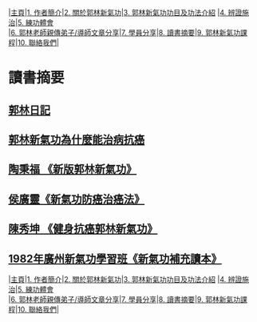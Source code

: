 |[主頁](/README.md)|[1. 作者簡介](/a10.md)|[2. 關於郭林新氣功](/a1.md)|[3. 郭林新氣功功目及功法介紹](/a2.md) |[4. 辨證施治](/a3.md)|[5. 練功體會](/a5.md)  
|[6. 郭林老師親傳弟子/導師文章分享](/a6.md)|[7. 學員分享](/a7.md)|[8. 讀書摘要](/a4.md)|[9. 郭林新氣功課程](/郭林新氣功課程.md)|[10. 聯絡我們](/a9.md)|    
# **讀書摘要**  

## [郭林日記](/摘要1.md)

## [郭林新氣功為什麼能治病抗癌](/摘要2.md)

## [陶秉福 《新版郭林新氣功》](/摘要3.md)

## [侯廣靈《新氣功防癌治癌法》](/摘要4.md)

## [陳秀坤 《健身抗癌郭林新氣功》](/摘要5.md)

## [1982年廣州新氣功學習班《新氣功補充讀本》](/摘要6.md)

|[主頁](/README.md)|[1. 作者簡介](/a10.md)|[2. 關於郭林新氣功](/a1.md)|[3. 郭林新氣功功目及功法介紹](/a2.md) |[4. 辨證施治](/a3.md)|[5. 練功體會](/a5.md)  
|[6. 郭林老師親傳弟子/導師文章分享](/a6.md)|[7. 學員分享](/a7.md)|[8. 讀書摘要](/a4.md)|[9. 郭林新氣功課程](/郭林新氣功課程.md)|[10. 聯絡我們](/a9.md)|    
